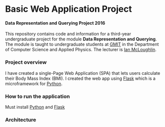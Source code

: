 # Basic Web Application Project
#### Data Representation and Querying Project 2016

This repository contains code and information for a third-year undergraduate project for the module **Data Representation and Querying**.
The module is taught to undergraduate students at [GMIT](http://www.gmit.ie) in the Department of Computer Science and Applied Physics.
The lecturer is [Ian McLoughlin](https://ianmcloughlin.github.io).

### Project overview
I have created a single-Page Web Application (SPA) that lets users calculate their Body Mass Index (BMI).
I created the web app using [Flask](http://flask.pocoo.org/) which is a microframework for [Python](https://www.python.org/).

### How to run the application
Must install [Python](https://www.python.org/) and [Flask](http://flask.pocoo.org/)

### Architecture
